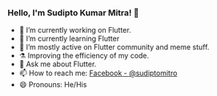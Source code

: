 ### Hello, I'm Sudipto Kumar Mitra! 👋


- 🔭 I’m currently working on Flutter.
- 🌱 I’m currently learning Flutter
- 👯 I’m mostly active on Flutter community and meme stuff.
- ⚗️ Improving the efficiency of my code.
- 💬 Ask me about Flutter.
- 📫 How to reach me: [Facebook - @sudiptomitro](https://www.facebook.com/sudipto.kumar.mitro/)
- 😄 Pronouns: He/His
